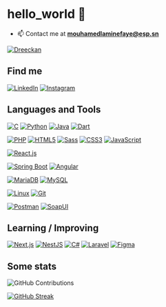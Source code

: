 # hello_world 👋

- 📫 Contact me at **mouhamedlaminefaye@esp.sn**

[![Dreeckan](https://github-profile-trophy.vercel.app/?username=lamine-f&theme=onedark&rank=SECRET,SSS,SS,S,AAA,AA,A&no-bg=true&no-frame=true&margin-w=16)](https://github.com/ryo-ma/github-profile-trophy)

## Find me

[![LinkedIn](https://img.shields.io/badge/-LinkedIn-000?&logo=LinkedIn&logoColor=0A66C2)](https://www.linkedin.com/in/mouhamed-lamine-faye-54b419273/)
[![Instagram](https://img.shields.io/badge/-Instagram-000?&logo=Instagram&logoColor=E4405F)](https://www.instagram.com/mouhamed.lamine.faye/)

## Languages and Tools

[![C](https://img.shields.io/badge/-C-000?&logo=C&logoColor=A8B9CC)](https://en.wikipedia.org/wiki/C_(programming_language))
[![Python](https://img.shields.io/badge/-Python-000?&logo=Python&logoColor=3776AB)](https://www.python.org/)
[![Java](https://img.shields.io/badge/-Java-000?&logo=Java&logoColor=007396)](https://www.java.com/)
[![Dart](https://img.shields.io/badge/-Dart-000?&logo=Dart&logoColor=0175C2)](https://dart.dev/)

[![PHP](https://img.shields.io/badge/-PHP-000?&logo=PHP&logoColor=777BB4)](https://www.php.net)
[![HTML5](https://img.shields.io/badge/-HTML5-000?&logo=HTML5&logoColor=E34F26)](https://www.w3.org/html/)
[![Sass](https://img.shields.io/badge/-Sass-000?&logo=Sass&logoColor=CC6699)](https://sass-lang.com)
[![CSS3](https://img.shields.io/badge/-CSS3-000?&logo=CSS3&logoColor=1572B6)](https://developer.mozilla.org/en-US/docs/Web/CSS)
[![JavaScript](https://img.shields.io/badge/-JavaScript-000?&logo=JavaScript&logoColor=F7DF1E)](https://developer.mozilla.org/en-US/docs/Web/JavaScript)

[![React.js](https://img.shields.io/badge/-React.js-000?&logo=React&logoColor=61DAFB)](https://reactjs.org/)

[![Spring Boot](https://img.shields.io/badge/-Spring%20Boot-000?&logo=Spring%20Boot&logoColor=6DB33F)](https://spring.io/projects/spring-boot)
[![Angular](https://img.shields.io/badge/-Angular-000?&logo=Angular&logoColor=DD0031)](https://angular.io/)

[![MariaDB](https://img.shields.io/badge/-MariaDB-000?&logo=MariaDB&logoColor=003545)](https://mariadb.org/)
[![MySQL](https://img.shields.io/badge/-MySQL-000?&logo=MySQL&logoColor=4479A1)](https://www.mysql.com/)

[![Linux](https://img.shields.io/badge/-Linux-000?&logo=Linux&logoColor=FCC624)](https://www.linux.org/)
[![Git](https://img.shields.io/badge/-Git-000?&logo=Git&logoColor=F05032)](https://git-scm.com/)

[![Postman](https://img.shields.io/badge/-Postman-000?&logo=Postman&logoColor=FF6C37)](https://www.postman.com/)
[![SoapUI](https://img.shields.io/badge/-SoapUI-000?&logo=SoapUI&logoColor=6DB33F)](https://www.soapui.org/)

## Learning / Improving

[![Next.js](https://img.shields.io/badge/-Next.js-000?&logo=Next.js&logoColor=FFF)](https://nextjs.org/)
[![NestJS](https://img.shields.io/badge/-NestJS-000?&logo=NestJS&logoColor=E0234E)](https://nestjs.com/)
[![C#](https://img.shields.io/badge/-C%23-000?&logo=CSharp&logoColor=239120)](https://docs.microsoft.com/en-us/dotnet/csharp/)
[![Laravel](https://img.shields.io/badge/-Laravel-000?&logo=Laravel&logoColor=FF2D20)](https://laravel.com/)
[![Figma](https://img.shields.io/badge/-Figma-000?&logo=Figma&logoColor=F24E1E)](https://www.figma.com/)

## Some stats

![GitHub Contributions](https://github-readme-stats.vercel.app/api?username=lamine-f&custom_title=GitHub%20Contributions&show_icons=true&locale=en&count_private=true&hide=stars,issues&bg_color=0d1117&hide_border=true&icon_color=52BFEA&text_color=FFF&title_color=52BFEA)

 [![GitHub Streak](https://github-readme-streak-stats.herokuapp.com?user=lamine-f&hide_border=true&locale=en&background=0d1117&ring=52BFEA&stroke=52BFEA&fire=52BFEA&sideNums=FFFFFF&currStreakLabel=FFFFFF&sideLabels=FFFFFF&dates=FFFFFF&currStreakNum=FFFFFF)](https://git.io/streak-stats)

